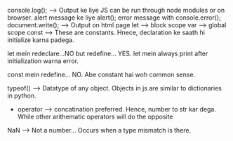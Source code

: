 console.log(); --> Output ke liye
JS can be run through node modules or on browser.
alert message ke liye alert();
error message with console.error();
document.write(); --> Output on html page
let --> block scope
var --> global scope
const --> These are constants. Hnece, declaration ke saath hi initialize karna padega.

let mein redeclare...NO but redefine... YES.
let mein always print after initialization warna error.

const mein redefine... NO. Abe constant hai woh common sense.

typeof() --> Datatype of any object.
Objects in js are similar to dictionaries in python.
+ operator --> concatination preferred. Hence, number to str kar dega. While other arithematic operators will do the opposite

NaN --> Not a number... Occurs when a type mismatch is there.